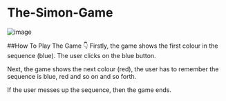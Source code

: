 # The-Simon-Game

![image](https://github.com/user-attachments/assets/9a2aee31-ab21-4d4d-9c66-0f3f5b99a8cf)

##How To Play The Game 👇
Firstly, the game shows the first colour in the sequence (blue). The user clicks on the blue button.

Next, the game shows the next colour (red), the user has to remember the sequence is blue, red and so on and so forth.

If the user messes up the sequence, then the game ends.


